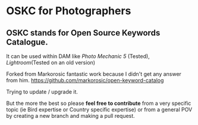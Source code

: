 OSKC for Photographers 
========================
OSKC stands for Open Source Keywords Catalogue.
----------

It can be used within DAM like *Photo Mechanic 5* (Tested), *Lightroom*(Tested on an old version)

Forked from Markorosic fantastic work because I didn't get any answer from him.
https://github.com/markorosic/open-keyword-catalog

Trying to update / upgrade it. 

But the more the best so please **feel free to contribute** from a very specific topic (ie Bird expertise or Country specific expertise) or from a general POV by creating a new branch and making a pull request.
